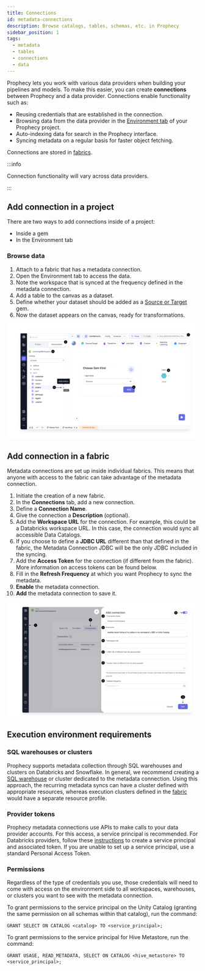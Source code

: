 ```yaml
---
title: Connections
id: metadata-connections
description: Browse catalogs, tables, schemas, etc. in Prophecy
sidebar_position: 1
tags:
  - metadata
  - tables
  - connections
  - data
---
```


Prophecy lets you work with various data providers when building your pipelines and models. To make this easier, you can create **connections** between Prophecy and a data provider. Connections enable functionality such as:

- Reusing credentials that are established in the connection.
- Browsing data from the data provider in the [Environment tab](docs/getting-started/concepts/project.md#project-editor) of your Prophecy project.
- Auto-indexing data for search in the Prophecy interface.
- Syncing metadata on a regular basis for faster object fetching.

Connections are stored in [fabrics](docs/getting-started/concepts/fabrics.md).

:::info

Connection functionality will vary across data providers.

:::

## Add connection in a project

There are two ways to add connections inside of a project:

- Inside a gem
- In the Environment tab

### Browse data

1. Attach to a fabric that has a metadata connection.
1. Open the Environment tab to access the data.
1. Note the workspace that is synced at the frequency defined in the metadata connection.
1. Add a table to the canvas as a dataset.
1. Define whether your dataset should be added as a [Source or Target](docs/Spark/gems/source-target/source-target.md) gem.
1. Now the dataset appears on the canvas, ready for transformations.

![AddGem](./img/2-add-gem.png)

## Add connection in a fabric

Metadata connections are set up inside individual fabrics. This means that anyone with access to the fabric can take advantage of the metadata connection.

1. Initiate the creation of a new fabric.
1. In the **Connections** tab, add a new connection.
1. Define a **Connection Name**.
1. Give the connection a **Description** (optional).
1. Add the **Workspace URL** for the connection. For example, this could be a Databricks workspace URL. In this case, the connection would sync all accessible Data Catalogs.
1. If you choose to define a **JDBC URL** different than that defined in the fabric, the Metadata Connection JDBC will be the only JDBC included in the syncing.
1. Add the **Access Token** for the connection (if different from the fabric). More information on access tokens can be found below.
1. Fill in the **Refresh Frequency** at which you want Prophecy to sync the metadata.
1. **Enable** the metadata connection.
1. **Add** the metadata connection to save it.

![CreateConnection](./img/1-create-connection.png)

## Execution environment requirements

### SQL warehouses or clusters

Prophecy supports metadata collection through SQL warehouses and clusters on Databricks and Snowflake. In general, we recommend creating a [SQL warehouse](https://docs.databricks.com/en/sql/admin/create-sql-warehouse.html#create-a-sql-warehouse) or cluster dedicated to the metadata connection. Using this approach, the recurring metadata syncs can have a cluster defined with appropriate resources, whereas execution clusters defined in the [fabric](/docs/getting-started/concepts/fabrics.md) would have a separate resource profile.

### Provider tokens

Prophecy metadata connections use APIs to make calls to your data provider accounts. For this access, a service principal is recommended. For Databricks providers, follow these [instructions](https://docs.databricks.com/en/dev-tools/service-principals.html#provision-a-service-principal-for-databricks-automation---databricks-ui) to create a service principal and associated token. If you are unable to set up a service principal, use a standard Personal Access Token.

### Permissions

Regardless of the type of credentials you use, those credentials will need to come with access on the environment side to all workspaces, warehouses, or clusters you want to see with the metadata connection.

To grant permissions to the service principal on the Unity Catalog (granting the same permission on all schemas within that catalog), run the command:

```
GRANT SELECT ON CATALOG <catalog> TO <service_principal>;
```

To grant permissions to the service principal for Hive Metastore, run the command:

```
GRANT USAGE, READ_METADATA, SELECT ON CATALOG <hive_metastore> TO <service_principal>;
```
